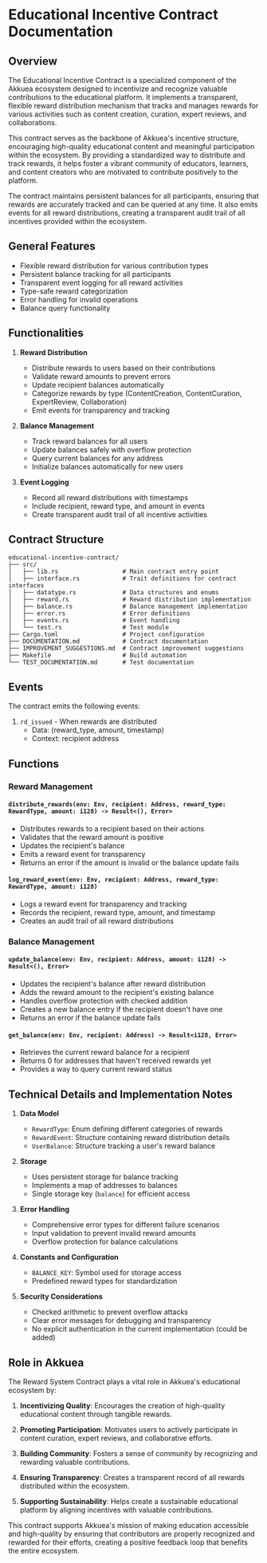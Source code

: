 # Educational Incentive Contract Documentation

## Overview

The Educational Incentive Contract is a specialized component of the Akkuea ecosystem designed to incentivize and recognize valuable contributions to the educational platform. It implements a transparent, flexible reward distribution mechanism that tracks and manages rewards for various activities such as content creation, curation, expert reviews, and collaborations.

This contract serves as the backbone of Akkuea's incentive structure, encouraging high-quality educational content and meaningful participation within the ecosystem. By providing a standardized way to distribute and track rewards, it helps foster a vibrant community of educators, learners, and content creators who are motivated to contribute positively to the platform.

The contract maintains persistent balances for all participants, ensuring that rewards are accurately tracked and can be queried at any time. It also emits events for all reward distributions, creating a transparent audit trail of all incentives provided within the ecosystem.

## General Features

- Flexible reward distribution for various contribution types
- Persistent balance tracking for all participants
- Transparent event logging for all reward activities
- Type-safe reward categorization
- Error handling for invalid operations
- Balance query functionality

## Functionalities

1. **Reward Distribution**
   - Distribute rewards to users based on their contributions
   - Validate reward amounts to prevent errors
   - Update recipient balances automatically
   - Categorize rewards by type (ContentCreation, ContentCuration, ExpertReview, Collaboration)
   - Emit events for transparency and tracking

2. **Balance Management**
   - Track reward balances for all users
   - Update balances safely with overflow protection
   - Query current balances for any address
   - Initialize balances automatically for new users

3. **Event Logging**
   - Record all reward distributions with timestamps
   - Include recipient, reward type, and amount in events
   - Create transparent audit trail of all incentive activities

## Contract Structure

```
educational-incentive-contract/
├── src/
│   ├── lib.rs                  # Main contract entry point
│   ├── interface.rs            # Trait definitions for contract interfaces
│   ├── datatype.rs             # Data structures and enums
│   ├── reward.rs               # Reward distribution implementation
│   ├── balance.rs              # Balance management implementation
│   ├── error.rs                # Error definitions
│   ├── events.rs               # Event handling
│   └── test.rs                 # Test module
├── Cargo.toml                  # Project configuration
├── DOCUMENTATION.md            # Contract documentation
├── IMPROVEMENT_SUGGESTIONS.md  # Contract improvement suggestions
├── Makefile                    # Build automation
└── TEST_DOCUMENTATION.md       # Test documentation
```

## Events

The contract emits the following events:

1. `rd_issued` - When rewards are distributed
   - Data: (reward_type, amount, timestamp)
   - Context: recipient address

## Functions

### Reward Management

#### `distribute_rewards(env: Env, recipient: Address, reward_type: RewardType, amount: i128) -> Result<(), Error>`

- Distributes rewards to a recipient based on their actions
- Validates that the reward amount is positive
- Updates the recipient's balance
- Emits a reward event for transparency
- Returns an error if the amount is invalid or the balance update fails

#### `log_reward_event(env: Env, recipient: Address, reward_type: RewardType, amount: i128)`

- Logs a reward event for transparency and tracking
- Records the recipient, reward type, amount, and timestamp
- Creates an audit trail of all reward distributions

### Balance Management

#### `update_balance(env: Env, recipient: Address, amount: i128) -> Result<(), Error>`

- Updates the recipient's balance after reward distribution
- Adds the reward amount to the recipient's existing balance
- Handles overflow protection with checked addition
- Creates a new balance entry if the recipient doesn't have one
- Returns an error if the balance update fails

#### `get_balance(env: Env, recipient: Address) -> Result<i128, Error>`

- Retrieves the current reward balance for a recipient
- Returns 0 for addresses that haven't received rewards yet
- Provides a way to query current reward status

## Technical Details and Implementation Notes

1. **Data Model**
   - `RewardType`: Enum defining different categories of rewards
   - `RewardEvent`: Structure containing reward distribution details
   - `UserBalance`: Structure tracking a user's reward balance

2. **Storage**
   - Uses persistent storage for balance tracking
   - Implements a map of addresses to balances
   - Single storage key (`balance`) for efficient access

3. **Error Handling**
   - Comprehensive error types for different failure scenarios
   - Input validation to prevent invalid reward amounts
   - Overflow protection for balance calculations

4. **Constants and Configuration**
   - `BALANCE_KEY`: Symbol used for storage access
   - Predefined reward types for standardization

5. **Security Considerations**
   - Checked arithmetic to prevent overflow attacks
   - Clear error messages for debugging and transparency
   - No explicit authentication in the current implementation (could be added)

## Role in Akkuea

The Reward System Contract plays a vital role in Akkuea's educational ecosystem by:

1. **Incentivizing Quality**: Encourages the creation of high-quality educational content through tangible rewards.

2. **Promoting Participation**: Motivates users to actively participate in content curation, expert reviews, and collaborative efforts.

3. **Building Community**: Fosters a sense of community by recognizing and rewarding valuable contributions.

4. **Ensuring Transparency**: Creates a transparent record of all rewards distributed within the ecosystem.

5. **Supporting Sustainability**: Helps create a sustainable educational platform by aligning incentives with valuable contributions.

This contract supports Akkuea's mission of making education accessible and high-quality by ensuring that contributors are properly recognized and rewarded for their efforts, creating a positive feedback loop that benefits the entire ecosystem.
